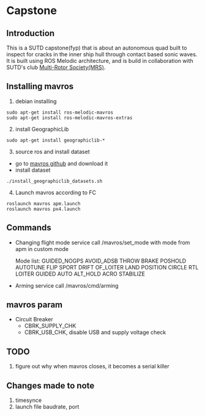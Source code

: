 # Capstone

## Introduction
This is a SUTD capstone(fyp) that is about an autonomous quad built to inspect for cracks in the inner ship hull through contact based sonic waves. It is built using ROS Melodic architecture, and is build in collaboration with SUTD's club [Multi-Rotor Society(MRS)](https://github.com/multirotorsociety).

## Installing mavros

1. debian installing
```
sudo apt-get install ros-melodic-mavros
sudo apt-get install ros-melodic-mavros-extras
```

2. install GeographicLib
```
sudo apt-get install geographiclib-*
```

3. source ros and install dataset
- go to [mavros github](https://github.com/mavlink/mavros) and download it
- install dataset
```
./install_geographiclib_datasets.sh
```
4. Launch mavros according to FC
```
roslaunch mavros apm.launch 
roslaunch mavros px4.launch 
```

## Commands
- Changing flight mode
  service call /mavros/set_mode with mode from apm in custom mode
  
  Mode list: GUIDED_NOGPS AVOID_ADSB THROW BRAKE POSHOLD AUTOTUNE FLIP SPORT DRIFT OF_LOITER LAND POSITION CIRCLE RTL LOITER GUIDED AUTO ALT_HOLD ACRO STABILIZE

- Arming 
  service call /mavros/cmd/arming
 
## mavros param
- Circuit Breaker
  - CBRK_SUPPLY_CHK
  - CBRK_USB_CHK, disable USB and supply voltage check
  

## TODO
1. figure out why when mavros closes, it becomes a serial killer

## Changes made to note
1. timesynce
2. launch file baudrate, port
